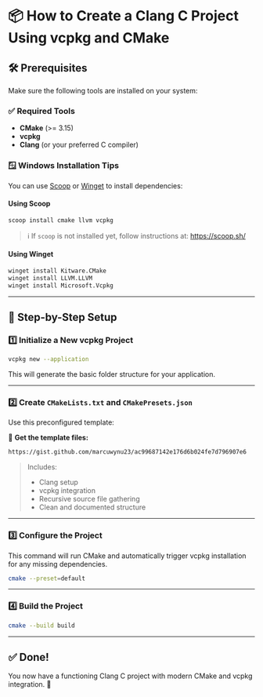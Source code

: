 # 📦 How to Create a Clang C Project Using vcpkg and CMake

## 🛠 Prerequisites

Make sure the following tools are installed on your system:

### ✅ Required Tools

- **CMake** (>= 3.15)
- **vcpkg**
- **Clang** (or your preferred C compiler)

### 🪟 Windows Installation Tips

You can use [Scoop](https://scoop.sh/) or [Winget](https://learn.microsoft.com/en-us/windows/package-manager/winget/) to install dependencies:

#### Using **Scoop**

```sh
scoop install cmake llvm vcpkg
```

> ℹ️ If `scoop` is not installed yet, follow instructions at: https://scoop.sh/

#### Using **Winget**

```sh
winget install Kitware.CMake
winget install LLVM.LLVM
winget install Microsoft.Vcpkg
```

---

## 🧱 Step-by-Step Setup

### 1️⃣ Initialize a New vcpkg Project

```sh
vcpkg new --application
```

This will generate the basic folder structure for your application.

---

### 2️⃣ Create `CMakeLists.txt` and `CMakePresets.json`

Use this preconfigured template:

📄 **Get the template files:**

```txt
https://gist.github.com/marcuwynu23/ac99687142e176d6b024fe7d796907e6
```

> Includes:
>
> - Clang setup
> - vcpkg integration
> - Recursive source file gathering
> - Clean and documented structure

---

### 3️⃣ Configure the Project

This command will run CMake and automatically trigger vcpkg installation for any missing dependencies.

```sh
cmake --preset=default
```

---

### 4️⃣ Build the Project

```sh
cmake --build build
```

---

## ✅ Done!

You now have a functioning Clang C project with modern CMake and vcpkg integration. 🎉
